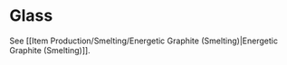 # Glass

See [[Item Production/Smelting/Energetic Graphite (Smelting)|Energetic Graphite (Smelting)]].